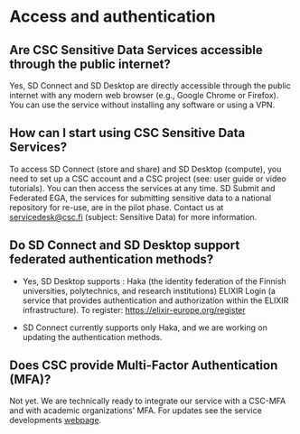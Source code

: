 # Access and authentication

## Are CSC Sensitive Data Services accessible through the public internet?
Yes, SD Connect and SD Desktop are directly accessible through the public internet with any modern web browser (e.g., Google Chrome or Firefox). You can use the service without installing any software or using a VPN.

## How can I start using CSC Sensitive Data Services?

To access SD Connect (store and share) and SD Desktop (compute), you need to set up a CSC account and a CSC project (see: user guide or video tutorials). You can then access the services at any time.
 SD Submit and Federated EGA, the services for submitting sensitive data to a national repository for re-use, are in the pilot phase. Contact us at servicedesk@csc.fi (subject: Sensitive Data) for more information.


## Do SD Connect and SD Desktop support federated authentication methods?

* Yes, SD Desktop supports :
Haka  (the identity federation of the Finnish universities, polytechnics, and research institutions)
ELIXIR Login (a service that provides authentication and authorization within the ELIXIR infrastructure). To register: https://elixir-europe.org/register

* SD Connect currently supports only Haka, and we are working on updating the authentication methods.

## Does CSC provide Multi-Factor Authentication (MFA)?
Not yet. We are technically ready to integrate our service with a CSC-MFA and with academic organizations' MFA. For updates see the service developments [webpage](https://research.csc.fi/sensitive-data-services-future-development).
